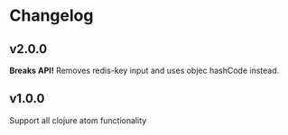 # Changelog

## v2.0.0
**Breaks API!**
Removes redis-key input and uses objec hashCode instead.

## v1.0.0
Support all clojure atom functionality